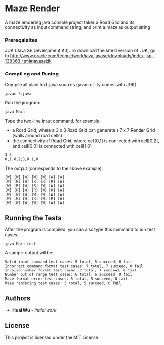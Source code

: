 # Maze Render

A maze rendering java console project takes a Road Grid and its connectivity as input command string, and print a maze as output string 

### Prerequisites

JDK (Java SE Development Kit). To download the latest version of JDK, go to http://www.oracle.com/technetwork/java/javase/downloads/index-jsp-138363.html#javasejdk

### Compiling and Runing

Compile all plain text .java sources (javac utility comes with JDK):

```
javac *.java
```

Run the program:

```
java Main
```

Type the two-line input command, for example:
* a Road Grid, where a 3 x 3 Road Grid can generate a 7 x 7 Render Grid (walls around road cells)
* the connectivity of Road Grid, where cell[0,1] is connected with cell[0,2], and cell[0,0] is connected with cell[1,0]

```
3 3
0,1 0,2;0,0 1,0
```

The output (corresponds to the above example):

```
[W] [W] [W] [W] [W] [W] [W]
[W] [R] [W] [R] [R] [R] [W]
[W] [R] [W] [R] [W] [W] [W]
[W] [R] [W] [R] [W] [R] [W]
[W] [W] [W] [W] [W] [W] [W]
[W] [R] [W] [R] [W] [R] [W]
[W] [W] [W] [W] [W] [W] [W]
```

## Running the Tests

After the program is compiled, you can also type this command to run test cases:
```
java Main test
```

A sample output will be:
```
Valid input command test cases: 5 total, 5 succeed, 0 fail
Incorrect command format test cases: 7 total, 7 succeed, 0 fail
Invalid number format test cases: 7 total, 7 succeed, 0 fail
Number out of range test cases: 6 total, 6 succeed, 0 fail
Maze format error test cases: 5 total, 5 succeed, 0 fail
Maze rendering test cases: 5 total, 5 succeed, 0 fail
```

## Authors

* **Huai Wu** - *Initial work* 

## License

This project is licensed under the MIT License
